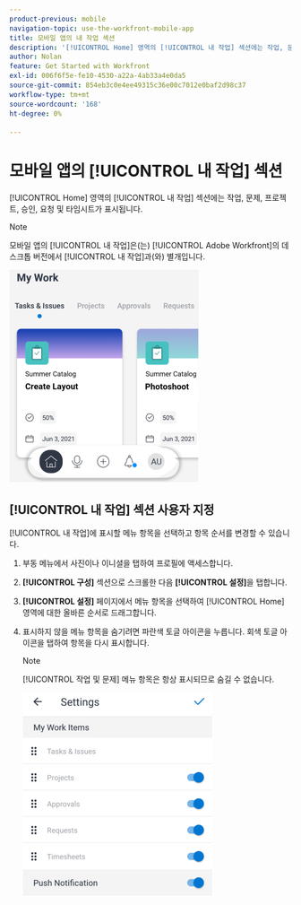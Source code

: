 ```yaml
---
product-previous: mobile
navigation-topic: use-the-workfront-mobile-app
title: 모바일 앱의 내 작업 섹션
description: '[!UICONTROL Home] 영역의 [!UICONTROL 내 작업] 섹션에는 작업, 문제, 프로젝트, 승인, 요청 및 타임시트가 표시됩니다.'
author: Nolan
feature: Get Started with Workfront
exl-id: 006f6f5e-fe10-4530-a22a-4ab33a4e0da5
source-git-commit: 854eb3c0e4ee49315c36e00c7012e0baf2d98c37
workflow-type: tm+mt
source-wordcount: '168'
ht-degree: 0%

---
```


# 모바일 앱의 [!UICONTROL 내 작업] 섹션

[!UICONTROL Home] 영역의 [!UICONTROL 내 작업] 섹션에는 작업, 문제, 프로젝트, 승인, 요청 및 타임시트가 표시됩니다.

>[!NOTE]
>
>모바일 앱의 [!UICONTROL 내 작업]은(는) [!UICONTROL Adobe Workfront]의 데스크톱 버전에서 [!UICONTROL 내 작업]과(와) 별개입니다.

![](assets/home-myworksection-338x379.png)

## [!UICONTROL 내 작업] 섹션 사용자 지정

[!UICONTROL 내 작업]에 표시할 메뉴 항목을 선택하고 항목 순서를 변경할 수 있습니다.

1. 부동 메뉴에서 사진이나 이니셜을 탭하여 프로필에 액세스합니다.
1. **[!UICONTROL 구성]** 섹션으로 스크롤한 다음 **[!UICONTROL 설정]**&#x200B;을 탭합니다.
1. **[!UICONTROL 설정]** 페이지에서 메뉴 항목을 선택하여 [!UICONTROL Home] 영역에 대한 올바른 순서로 드래그합니다.
1. 표시하지 않을 메뉴 항목을 숨기려면 파란색 토글 아이콘을 누릅니다. 회색 토글 아이콘을 탭하여 항목을 다시 표시합니다.

   >[!NOTE]
   >
   >[!UICONTROL 작업 및 문제] 메뉴 항목은 항상 표시되므로 숨길 수 없습니다.

   ![](assets/mobile-settings-338x366.png)

